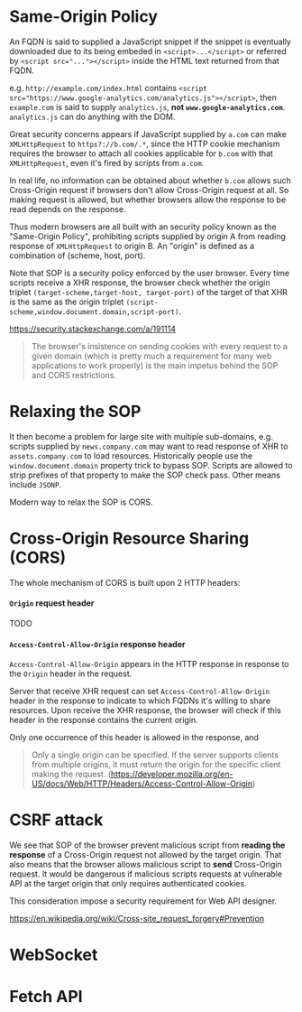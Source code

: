 Same-Origin Policy
================
An FQDN is said to supplied a JavaScript snippet if the snippet is eventually downloaded due to its being embeded in `<script>...</script>` or referred by `<script src="..."></script>` inside the HTML text returned from that FQDN.

e.g. `http://example.com/index.html` contains `<script src="https://www.google-analytics.com/analytics.js"></script>`, then `example.com` is said to supply `analytics.js`, **not `www.google-analytics.com`**. `analytics.js` can do anything with the DOM.

Great security concerns appears if JavaScript supplied by `a.com` can make `XMLHttpRequest` to `https?://b.com/.*`, since the HTTP cookie mechanism requires the browser to attach all cookies applicable for `b.com` with that `XMLHttpRequest`, even it's fired by scripts from `a.com`.

In real life, no information can be obtained about whether `b.com` allows such Cross-Origin request if browsers don't allow Cross-Origin request at all. So making request is allowed, but whether browsers allow the response to be read depends on the response.

Thus modern browsers are all built with an security policy known as the "Same-Origin Policy", prohibiting scripts supplied by origin A from reading response of `XMLHttpRequest` to origin B. An "origin" is defined as a combination of (scheme, host, port).

Note that SOP is a security policy enforced by the user browser. Every time scripts receive a XHR response, the browser check whether the origin triplet `(target-scheme,target-host, target-port)` of the target of that XHR is the same as the origin triplet `(script-scheme,window.document.domain,script-port)`.

https://security.stackexchange.com/a/191114

> The browser's insistence on sending cookies with every request to a given domain (which is pretty much a requirement for many web applications to work properly) is the main impetus behind the SOP and CORS restrictions.


Relaxing the SOP
====================
It then become a problem for large site with multiple sub-domains, e.g. scripts supplied by `news.company.com` may want to read response of XHR to `assets.company.com` to load resources. Historically people use the `window.document.domain` property trick to bypass SOP. Scripts are allowed to strip prefixes of that property to make the SOP check pass. Other means include `JSONP`.

Modern way to relax the SOP is CORS.

Cross-Origin Resource Sharing (CORS)
=============================
The whole mechanism of CORS is built upon 2 HTTP headers:

#### `Origin` request header
TODO

#### `Access-Control-Allow-Origin` response header
`Access-Control-Allow-Origin` appears in the HTTP response in response to the `Origin` header in the request.

Server that receive XHR request can set `Access-Control-Allow-Origin` header in the response to indicate to which FQDNs it's willing to share resources. Upon receive the XHR response, the browser will check if this header in the response contains the current origin.


Only one occurrence of this header is allowed in the response, and 

> Only a single origin can be specified. If the server supports clients from multiple origins, it must return the origin for the specific client making the request. (https://developer.mozilla.org/en-US/docs/Web/HTTP/Headers/Access-Control-Allow-Origin)


CSRF attack
==================
We see that SOP of the browser prevent malicious script from **reading the response** of a Cross-Origin request not allowed by the target origin. That also means that the browser allows malicious script to **send** Cross-Origin request. It would be dangerous if malicious scripts requests at vulnerable API at the target origin that only requires authenticated cookies.

This consideration impose a security requirement for Web API designer.

https://en.wikipedia.org/wiki/Cross-site_request_forgery#Prevention


WebSocket
================


Fetch API
=================
